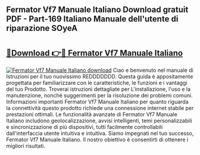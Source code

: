 ## Fermator Vf7 Manuale Italiano Download gratuit PDF - Part-169 Italiano Manuale dell'utente di riparazione SOyeA

# <h2><a href="http://dffom9.blite.top/?on=Fermator+Vf7+Manuale+Italiano">🔗Download 👉🔴 Fermator Vf7 Manuale Italiano</a></h2>

[![Fermator Vf7 Manuale Italiano download](https://i.imgur.com/lujVjoI.png)](http://dffom9.blite.top/?on=Fermator+Vf7+Manuale+Italiano)
Ciao e benvenuto nel manuale di Istruzioni per il tuo nuovissimo REDDDDDDD. Questa guida è appositamente progettata per familiarizzare con le caratteristiche, le funzioni e i vantaggi del tuo Prodotto. Troverai istruzioni dettagliate per L'installazione, l'uso e la manutenzione, nonché suggerimenti per la risoluzione dei problemi comuni. Informazioni importanti Fermator Vf7 Manuale Italiano per quanto riguarda la connettività questo prodotto richiede una connessione internet stabile per prestazioni ottimali. Le funzionalità avanzate di Fermator Vf7 Manuale Italiano includono geolocalizzazione, avvisi intelligenti, temi personalizzabili e sincronizzazione di più dispositivi, tutti facilmente controllabili dall'interfaccia utente intuitiva e intuitiva. Siamo impegnati nel tuo successo, Fermator Vf7 Manuale Italiano. Il nostro obiettivo è consentirti di ottenere i migliori risultati.
